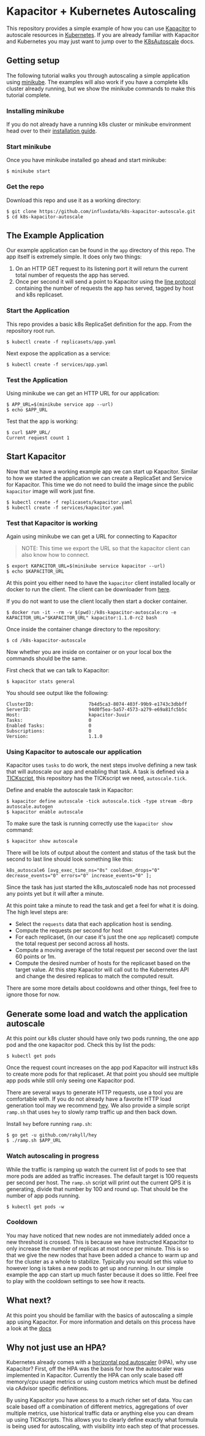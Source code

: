 # Kapacitor + Kubernetes Autoscaling

This repository provides a simple example of how you can use [Kapacitor](https://www.influxdata.com/time-series-platform/kapacitor/) to autoscale resources in [Kubernetes](http://kubernetes.io/).
If you are already familiar with Kapacitor and Kubernetes you may just want to jump over to the [K8sAutoscale](https://docs.influxdata.com/kapacitor/v1.1/nodes/k8s_autoscale_node/) docs.

## Getting setup

The following tutorial walks you through autoscaling a simple application using [minikube](https://github.com/kubernetes/minikube).
The examples will also work if you have a complete k8s cluster already running, but we show the minikube commands to make this tutorial complete.

### Installing minikube

If you do not already have a running k8s cluster or minikube environment head over to their [installation guide](https://github.com/kubernetes/minikube#installation).

### Start minikube

Once you have minikube installed go ahead and start minikube:

    $ minikube start

### Get the repo

Download this repo and use it as a working directory:

    $ git clone https://github.com/influxdata/k8s-kapacitor-autoscale.git
    $ cd k8s-kapacitor-autoscale

## The Example Application

Our example application can be found in the `app` directory of this repo.
The app itself is extremely simple.
It does only two things:

1. On an HTTP GET request to its listening port it will return the current total number of requests the app has served.
2. Once per second it will send a point to Kapacitor using the [line protocol](https://docs.influxdata.com/influxdb/v1.1/write_protocols/line_protocol_tutorial/) containing the number of requests the app has served, tagged by host and k8s replicaset.

### Start the Application

This repo provides a basic k8s ReplicaSet definition for the app.
From the repository root run.

    $ kubectl create -f replicasets/app.yaml

Next expose the application as a service:

    $ kubectl create -f services/app.yaml


### Test the Application

Using minikube we can get an HTTP URL for our application:

    $ APP_URL=$(minikube service app --url)
    $ echo $APP_URL

Test that the app is working:

    $ curl $APP_URL/
    Current request count 1

## Start Kapacitor

Now that we have a working example app we can start up Kapacitor.
Similar to how we started the application we can create a ReplicaSet and Service for Kapacitor.
This time we do not need to build the image since the public `kapacitor` image will work just fine.

    $ kubectl create -f replicasets/kapacitor.yaml
    $ kubectl create -f services/kapacitor.yaml

### Test that Kapacitor is working

Again using minikube we can get a URL for connecting to Kapacitor

>NOTE: This time we export the URL so that the kapacitor client can also know how to connect.

    $ export KAPACITOR_URL=$(minikube service kapacitor --url)
    $ echo $KAPACITOR_URL

At this point you either need to have the `kapacitor` client installed locally or docker to run the client.
The client can be downloader from [here](https://www.influxdata.com/downloads/#kapacitor).

If you do not want to use the client locally then start a docker container.

    $ docker run -it --rm -v $(pwd):/k8s-kapacitor-autoscale:ro -e KAPACITOR_URL="$KAPACITOR_URL" kapacitor:1.1.0-rc2 bash

Once inside the container change directory to the repository:

    $ cd /k8s-kapacitor-autoscale


Now whether you are inside on container or on your local box the commands should be the same.

First check that we can talk to Kapacitor:

    $ kapacitor stats general

You should see output like the following:

    ClusterID:                    7b4d5ca3-8074-403f-99b9-e1743c3dbbff
    ServerID:                     94d0f5ea-5a57-4573-a279-e69a81fc5b5c
    Host:                         kapacitor-3uuir
    Tasks:                        0
    Enabled Tasks:                0
    Subscriptions:                0
    Version:                      1.1.0


### Using Kapacitor to autoscale our application

Kapacitor uses `tasks` to do work, the next steps involve defining a new task that will autoscale our app and enabling that task.
A task is defined via a [TICKscript](https://docs.influxdata.com/kapacitor/v1.1/tick/), this repository has the TICKscript we need, `autoscale.tick`.

Define and enable the autoscale task in Kapacitor:

    $ kapacitor define autoscale -tick autoscale.tick -type stream -dbrp autoscale.autogen
    $ kapacitor enable autoscale

To make sure the task is running correctly use the `kapacitor show` command:

    $ kapacitor show autoscale

There will be lots of output about the content and status of the task but the second to last line should look something like this:

    k8s_autoscale6 [avg_exec_time_ns="0s" cooldown_drops="0" decrease_events="0" errors="0" increase_events="0" ];

Since the task has just started the k8s_autoscale6 node has not processed any points yet but it will after a minute.

At this point take a minute to read the task and get a feel for what it is doing.
The high level steps are:

* Select the `requests` data that each application host is sending.
* Compute the requests per second for host
* For each replicaset, (in our case it's just the one `app` replicaset) compute the total request per second across all hosts.
* Compute a moving average of the total request per second over the last 60 points or 1m.
* Compute the desired number of hosts for the replicaset based on the target value.
    At this step Kapacitor will call out to the Kubernetes API and change the desired replicas to match the computed result.

There are some more details about cooldowns and other things, feel free to ignore those for now.

## Generate some load and watch the application autoscale

At this point our k8s cluster should have only two pods running, the one app pod and the one kapacitor pod.
Check this by list the pods:

    $ kubectl get pods

Once the request count increases on the app pod Kapacitor will instruct k8s to create more pods for that replicaset.
At that point you should see multiple app pods while still only seeing one Kapacitor pod.

There are several ways to generate HTTP requests, use a tool you are comfortable with.
If you do not already have a favorite HTTP load generation tool may we recommend [hey](https://github.com/rakyll/hey).
We also provide a simple script `ramp.sh` that uses `hey` to slowly ramp traffic up and then back down.

Install `hey` before running `ramp.sh`:

    $ go get -u github.com/rakyll/hey
    $ ./ramp.sh $APP_URL

### Watch autoscaling in progress

While the traffic is ramping up watch the current list of pods to see that more pods are added as traffic increases.
The default target is 100 requests per second per host.
The `ramp.sh` script will print out the current QPS it is generating, divide that number by 100 and round up.
That should be the number of app pods running.

    $ kubectl get pods -w

### Cooldown

You may have noticed that new nodes are not immediately added once a new threshold is crossed.
This is because we have instructed Kapacitor to only increase the number of replicas at most once per minute.
This is so that we give the new nodes that have been added a chance to warm up and for the cluster as a whole to stabilize.
Typically you would set this value to however long is takes a new pods to get up and running.
In our simple example the app can start up much faster because it does so little.
Feel free to play with the cooldown settings to see how it reacts.

## What next?

At this point you should be familiar with the basics of autoscaling a simple app using Kapacitor.
For more information and details on this process have a look at the [docs](https://docs.influxdata.com/kapacitor/v1.1/nodes/k8s_autoscale_node/)

## Why not just use an HPA?

Kubernetes already comes with a [horizontal pod autoscaler](http://kubernetes.io/docs/user-guide/horizontal-pod-autoscaling/) (HPA), why use Kapacitor?
First, off the HPA was the basis for how the autoscaler was implemented in Kapacitor.
Currently the HPA can only scale based off memory/cpu usage metrics or using custom metrics which must be defined via cAdvisor specific definitions.

By using Kapacitor you have access to a much richer set of data.
You can scale based off a combination of different metrics, aggregations of over multiple metrics, use historical traffic data or anything else you can dream up using TICKscripts.
This allows you to clearly define exactly what formula is being used for autoscaling, with visibility into each step of that processes.


